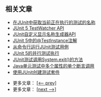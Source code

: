## 相关文章

+ [在JUnit中获取当前正在执行的测试的名称](docs/在JUnit中获取当前正在执行的测试的名称.md)
+ [JUnit 5 TestWatcher API](docs/JUnit5-TestWatcher-API.md)
+ [JUnit自定义显示名称生成器API](docs/JUnit自定义显示名称生成器API.md)
+ [JUnit 5中的@TestInstance注解](docs/JUnit5中的@TestInstance注解.md)
+ [从命令行运行JUnit测试用例](docs/从命令行运行JUnit测试用例.md)
+ [JUnit 5的并行测试执行](docs/JUnit5的并行测试执行.md)
+ [JUnit测试调用System.exit()的方法](docs/JUnit测试调用System.exit()的方法.md)
+ [Java单元测试中多个属性的单个断言调用](docs/Java单元测试中多个属性的单个断言调用.md)
+ [使用JUnit创建测试套件](docs/使用JUnit创建测试套件.md)

- 更多文章： [[<-- prev]](../junit-5-basics/README.md)
- 更多文章： [[next -->]](../junit-5-annotations/README.md)